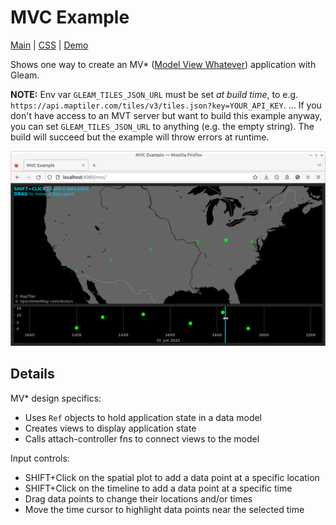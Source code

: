 # MVC Example

[Main](./src/main.ts) | [CSS](./src/main.css) | [Demo](https://metsci.github.io/gleam/examples/mvc/)

Shows one way to create an MV* ([Model View Whatever](https://news.ycombinator.com/item?id=18518750)) application with Gleam.

**NOTE:** Env var `GLEAM_TILES_JSON_URL` must be set *at build time*, to e.g. `https://api.maptiler.com/tiles/v3/tiles.json?key=YOUR_API_KEY`. ... If you don't have access to an MVT server but want to build this example anyway, you can set `GLEAM_TILES_JSON_URL` to anything (e.g. the empty string). The build will succeed but the example will throw errors at runtime.

![Screenshot](./screenshot.png)


## Details

MV* design specifics:
 - Uses `Ref` objects to hold application state in a data model
 - Creates views to display application state
 - Calls attach-controller fns to connect views to the model

Input controls:
 - SHIFT+Click on the spatial plot to add a data point at a specific location
 - SHIFT+Click on the timeline to add a data point at a specific time
 - Drag data points to change their locations and/or times
 - Move the time cursor to highlight data points near the selected time
